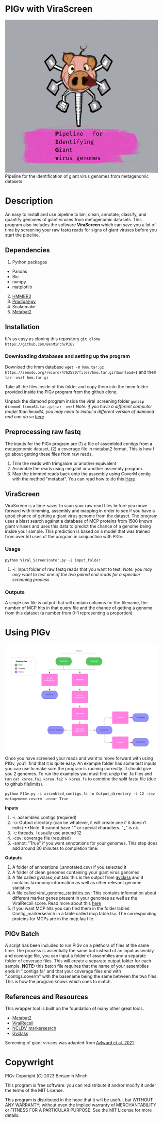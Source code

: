 # PIGv with ViraScreen
![alt text](https://github.com/BenMinch/PIGv/blob/main/images/PIGv.png)
Pipeline for the identification of giant virus genomes from metagenomic datasets

# Description
An easy to install and use pipeline to bin, clean, annotate, classify, and quantify genomes of giant viruses from metagenomic datasets. This program also includes the software **ViraScreen** which can save you a lot of time by screening your raw fastq reads for signs of giant viruses before you start the pipeline. 

## Dependencies

1. Python packages
- Pandas
- Bio
- numpy
- matplotlib
2. [HMMER3](https://github.com/EddyRivasLab/hmmer)
3. [Prodigal-gv](https://github.com/apcamargo/prodigal-gv)
4. Snakemake
5. [Metabat2](https://bitbucket.org/berkeleylab/metabat)

## Installation

It's as easy as cloning this repository
`git clone https://github.com/BenMinch/PIGv`

### Downloading databases and setting up the program

Download the hmm database `wget -O hmm.tar.gz https://zenodo.org/record/4762520/files/hmm.tar.gz?download=1` and then `tar -xvzf hmm.tar.gz` 

Take all the files inside of this folder and copy them into the hmm folder provided inside the PIGv program from the github clone. 

Unpack the diamond program inside the viral_screening folder `gunzip diamond-linux64.tar.gz|tar -xvzf`
*Note: if you have a different computer model than linux64, you may need to install a different version of diamond and can do so [here](https://github.com/bbuchfink/diamond)*

## Preprocessing raw fastq

The inputs for the PIGv program are (1) a file of assembled contigs from a metagenomic dataset, (2) a coverage file in metabat2 format. This is how I go about getting these files from raw reads.

1. Trim the reads with trimgalore or another equivalent
2. Assemble the reads using megahit or another assembly program.
3. Map the trimmed reads back onto the assembly using CoverM contig with the method "metabat". You can read how to do this [Here](https://github.com/wwood/CoverM)

## ViraScreen

ViraScreen is a time-saver to scan your raw read files before you move forward with trimming, assembly and mapping in order to see if you have a good chance of getting a giant virus genome from the dataset. The program uses a blast search against a database of MCP proteins from 1500 known giant viruses and uses this data to predict the chance of a genome being inside your sample. This prediction is based on a model that was trained from over 50 uses of the program in conjunction with PIGv. 

### Usage

`python Viral_Screeninator.py -i input_folder`

1. -i: Input folder of raw fastq reads that you want to test. *Note: you may only want to test one of the two paired end reads for a speedier screening process* 

### Outputs

A single csv file is output that will contain columns for the filename, the number of MCP hits in that query file and the chance of getting a genome from this dataset (a number from 0-1 representing a proportion). 

# Using PIGv
![alt text](https://github.com/BenMinch/PIGv/blob/main/images/chart.png)
Once you have screened your reads and want to move forward with using PIGv, you'll find that it is quite easy. An example folder has some test inputs you can use to make sure the program is running correctly. It should give you 2 genomes. To run the examples you must first unzip the .fa files and run `cat korea.fa1 korea.fa2 > korea.fa` to combine the split fasta file (due to github filelimits).

`python PIGv.py -i assembled_contigs.fa -o Output_directory -t 12 -cov metagenome.coverm -annot True`

**Inputs**
1. -i: assembled contigs (required)
2. -o: Output directory (can be whatever, it will create one if it doesn't exits) **Note: It cannot have "." or special characters. "_" is ok.
3. -t: threads. I usually use around 12
4. -cov: coverage file (required)
5. -annot: "True" if you want annotations for your genomes. This step does add around 30 minutes to completion time.

**Outputs**
1. A folder of annotations (.annotated.csv) if you selected it
2. A folder of clean genomes containing your giant virus genomes
3. A file called gvclass_out.tab: this is the output from [gvclass](https://github.com/NeLLi-team/gvclass/) and it contains taxonomy information as well as other relevant genome statistics
4. A file called viral_genome_statistics.tsv: This contains information about different marker genes present in your genomes as well as the ViralRecall score. Read more about this [here](https://github.com/faylward/viralrecall)
5. If you want MCP hits you can find them in the folder labled Contig_markersearch in a table called mcp.table.tsv. The corresponding proteins for MCPs are in the mcp.faa file.

## PIGv Batch

A script has been included to run PIGv on a plethora of files at the same time. The process is assentially the same but instead of an input assembly and coverage file, you can input a folder of assemblies and a separate folder of coverage files. This will create a separate output folder for each sample.
**NOTE:** this batch file requires that the name of your assemblies ends in ".contigs.fa" and that your coverage files end with ".contigs.coverm" with the basename being the same between the two files. This is how the program knows which ones to match. 

## References and Resources

This wrapper tool is built on the foundation of many other great tools.
- [Metabat2](https://bitbucket.org/berkeleylab/metabat)
- [ViralRecall](https://github.com/faylward/viralrecall)
- [NCLDV_markersearch](https://github.com/faylward/ncldv_markersearch)
- [Gvclass](https://github.com/NeLLi-team/gvclass/)

Screening of giant viruses was adapted from [Aylward et al. 2021](https://journals.plos.org/plosbiology/article?id=10.1371/journal.pbio.3001430).

# Copywright

PIGv Copyright (C) 2023 Benjamin Minch 

This program is free software: you can redistribute it and/or modify it under the terms of the MIT License. 

This program is distributed in the hope that it will be useful, but WITHOUT ANY WARRANTY; without even the implied warranty of MERCHANTABILITY or FITNESS FOR A PARTICULAR PURPOSE. See the MIT License for more details. 
